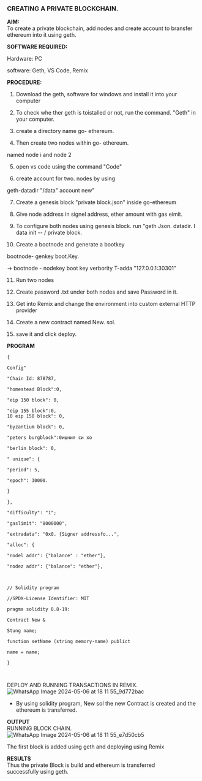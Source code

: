 ### CREATING A PRIVATE BLOCKCHAIN.


**AIM:**<br>
To create a private blockchain, add nodes and create account to bransfer ethereum into it using geth.

**SOFTWARE REQUIRED:**

Hardware: PC

software: Geth, VS Code, Remix




**PROCEDURE:**
1. Download the geth, software for windows and install it into your computer<br>

2. To check whe ther geth is toistalled or not, run the command. "Geth" in your computer.<br>

3. create a directory name go- ethereum.<br>

4. Then create two nodes within go- ethereum.<br>

named node i and node 2<br>

5. open vs code using the command "Code"<br>

6. create account for two. nodes by using<br>

geth-datadir "/data" account new"<br>

7. Create a genesis block "private block.json" inside go-ethereum<br>

8. Give node address in signel address, ether amount with gas eimit.<br>

9. To configure both nodes using genesis block. run "geth Json. datadir. I data init -- / private block.<br>

10. Create a bootnode and generate a bootkey

bootnode- genkey boot.Key.

→ bootnode - nodekey boot key verbority T-adda "127.0.0.1:30301"<br>

11. Run two nodes<br>

12. Create password .txt under both nodes and save Password in it.<br>

13. Get into Remix and change the environment into custom external HTTP provider<br>

14. Create a new contract named New. sol.<br>

15. save it and click deploy.<br>








**PROGRAM**<br>
```
{

Config"

"Chain Id: 878787,

"homestead Block":0,

"eip 150 block": 0,

"eip 155 block":0,
10 eip 158 block": 0,

"byzantium block": 0,

"peters burgblock":0ишния си хо

"berlin block": 0,

" unique": {

"period": 5,

"epoch": 30000.

}

},

"difficulty": "1";

"gaslimit": "8000000",

"extradata": "0x0. {Signer addressfo...",

"alloc": {

"nodel addr": {"balance" : "ether"},

"nodez addr": {"balance": "ether"},



// Solidity program

//SPDX-License Identifier: MIT

pragma solidity 0.8-19:

Contract New &

Stung name;

function setName (string memory-name) publict

name = name;

}



```
DEPLOY AND RUNNING TRANSACTIONS
IN REMIX.
![WhatsApp Image 2024-05-06 at 18 11 55_9d772bac](https://github.com/arulsuriyalokeshy/SYNCHRONOUS-UP-COUNTER/assets/149130151/5c28e1d7-ef16-438a-acad-6e3ef88a41ee)

* By using solidity program, New sol the new Contract is created and the ethereum is transferred.


**OUTPUT**<br>
RUNNING BLOCK CHAIN.<br>
![WhatsApp Image 2024-05-06 at 18 11 55_e7d50cb5](https://github.com/arulsuriyalokeshy/SYNCHRONOUS-UP-COUNTER/assets/149130151/a8a9247b-57ef-46ad-8f01-7c385d2033a0)
<br>


The first block is added using geth and deploying using Remix<br>


**RESULTS**<br>
Thus the private Block is build and ethereum is transferred successfully using geth.
